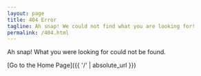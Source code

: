 ```yaml
---
layout: page
title: 404 Error
tagline: Ah snap! We could not find what you are looking for!
permalink: /404.html
---
```


Ah snap! What you were looking for could not be found.

[Go to the Home Page]({{ '/' | absolute_url }})
